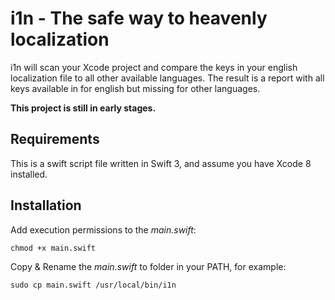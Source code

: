 # i1n - The safe way to heavenly localization 
i1n will scan your Xcode project and compare the keys in your english localization file
to all other available languages.
The result is a report with all keys available in for english but missing for other languages.

**This project is still in early stages.**

## Requirements 
This is a swift script file written in Swift 3, and assume you have Xcode 8 installed.

## Installation
Add execution permissions to the *main.swift*:

`chmod +x main.swift`

Copy & Rename the *main.swift* to folder in your PATH, for example:

`sudo cp main.swift /usr/local/bin/i1n`

